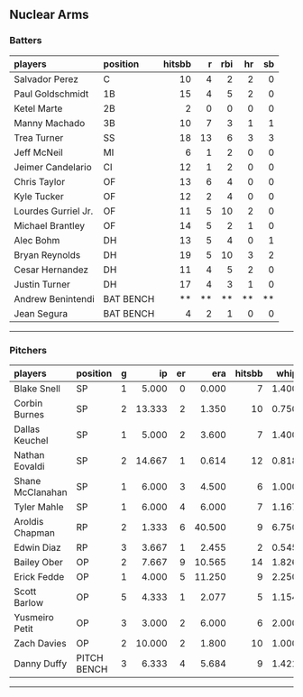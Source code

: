 ## Nuclear Arms

### Batters

 
|players             |position  | hitsbb|  r| rbi| hr| sb| 
|:-------------------|:---------|------:|--:|---:|--:|--:| 
|Salvador Perez      |C         |     10|  4|   2|  2|  0| 
|Paul Goldschmidt    |1B        |     15|  4|   5|  2|  0| 
|Ketel Marte         |2B        |      2|  0|   0|  0|  0| 
|Manny Machado       |3B        |     10|  7|   3|  1|  1| 
|Trea Turner         |SS        |     18| 13|   6|  3|  3| 
|Jeff McNeil         |MI        |      6|  1|   2|  0|  0| 
|Jeimer Candelario   |CI        |     12|  1|   2|  0|  0| 
|Chris Taylor        |OF        |     13|  6|   4|  0|  0| 
|Kyle Tucker         |OF        |     12|  2|   4|  0|  0| 
|Lourdes Gurriel Jr. |OF        |     11|  5|  10|  2|  0| 
|Michael Brantley    |OF        |     14|  5|   2|  1|  0| 
|Alec Bohm           |DH        |     13|  5|   4|  0|  1| 
|Bryan Reynolds      |DH        |     19|  5|  10|  3|  2| 
|Cesar Hernandez     |DH        |     11|  4|   5|  2|  0| 
|Justin Turner       |DH        |     17|  4|   3|  1|  0| 
|Andrew Benintendi   |BAT BENCH |     **| **|  **| **| **| 
|Jean Segura         |BAT BENCH |      4|  2|   1|  0|  0| 


* * *

### Pitchers

 
|players          |position    |  g|     ip| er|    era| hitsbb|  whip| so|  w| sv| 
|:----------------|:-----------|--:|------:|--:|------:|------:|-----:|--:|--:|--:| 
|Blake Snell      |SP          |  1|  5.000|  0|  0.000|      7| 1.400|  5|  1|  0| 
|Corbin Burnes    |SP          |  2| 13.333|  2|  1.350|     10| 0.750| 12|  1|  0| 
|Dallas Keuchel   |SP          |  1|  5.000|  2|  3.600|      7| 1.400|  4|  0|  0| 
|Nathan Eovaldi   |SP          |  2| 14.667|  1|  0.614|     12| 0.818| 12|  2|  0| 
|Shane McClanahan |SP          |  1|  6.000|  3|  4.500|      6| 1.000|  7|  1|  0| 
|Tyler Mahle      |SP          |  1|  6.000|  4|  6.000|      7| 1.167|  7|  0|  0| 
|Aroldis Chapman  |RP          |  2|  1.333|  6| 40.500|      9| 6.750|  2|  1|  0| 
|Edwin Diaz       |RP          |  3|  3.667|  1|  2.455|      2| 0.545|  3|  1|  2| 
|Bailey Ober      |OP          |  2|  7.667|  9| 10.565|     14| 1.826|  5|  0|  0| 
|Erick Fedde      |OP          |  1|  4.000|  5| 11.250|      9| 2.250|  1|  0|  0| 
|Scott Barlow     |OP          |  5|  4.333|  1|  2.077|      5| 1.154|  8|  0|  1| 
|Yusmeiro Petit   |OP          |  3|  3.000|  2|  6.000|      6| 2.000|  0|  0|  0| 
|Zach Davies      |OP          |  2| 10.000|  2|  1.800|     10| 1.000| 10|  1|  0| 
|Danny Duffy      |PITCH BENCH |  3|  6.333|  4|  5.684|      9| 1.421|  7|  0|  0| 


* * *


